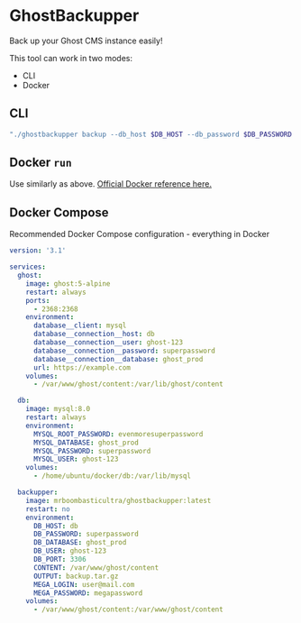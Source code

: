 # GhostBackupper

Back up your Ghost CMS instance easily!

This tool can work in two modes:

- CLI
- Docker

## CLI

```bash
"./ghostbackupper backup --db_host $DB_HOST --db_password $DB_PASSWORD --db_user $DB_USER --db_database $DB_DATABASE --db_port $DB_PORT --content $CONTENT --output $OUTPUT --mega_login $MEGA_LOGIN --mega_password $MEGA_PASSWORD"
```
## Docker `run`
Use similarly as above. [Official Docker reference here.](https://docs.docker.com/engine/reference/commandline/run/#set-environment-variables--e---env---env-file)
## Docker Compose

Recommended Docker Compose configuration - everything in Docker

```yaml
version: '3.1'

services:
  ghost:
    image: ghost:5-alpine
    restart: always
    ports:
      - 2368:2368
    environment:
      database__client: mysql
      database__connection__host: db
      database__connection__user: ghost-123
      database__connection__password: superpassword
      database__connection__database: ghost_prod
      url: https://example.com
    volumes:
      - /var/www/ghost/content:/var/lib/ghost/content

  db:
    image: mysql:8.0
    restart: always
    environment:
      MYSQL_ROOT_PASSWORD: evenmoresuperpassword
      MYSQL_DATABASE: ghost_prod
      MYSQL_PASSWORD: superpassword
      MYSQL_USER: ghost-123
    volumes:
      - /home/ubuntu/docker/db:/var/lib/mysql

  backupper:
    image: mrboombasticultra/ghostbackupper:latest
    restart: no
    environment:
      DB_HOST: db
      DB_PASSWORD: superpassword
      DB_DATABASE: ghost_prod
      DB_USER: ghost-123
      DB_PORT: 3306
      CONTENT: /var/www/ghost/content
      OUTPUT: backup.tar.gz
      MEGA_LOGIN: user@mail.com
      MEGA_PASSWORD: megapassword
    volumes:
      - /var/www/ghost/content:/var/www/ghost/content
```